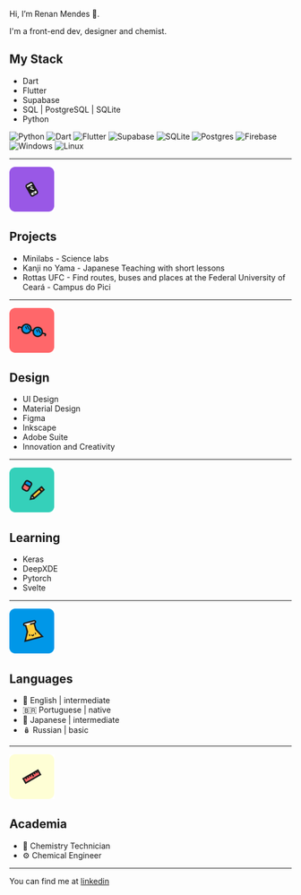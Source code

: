 Hi, I’m Renan Mendes 👋. 

I'm a front-end dev, designer and chemist.


## My Stack
- Dart
- Flutter
- Supabase
- SQL | PostgreSQL | SQLite
- Python

![Python](https://img.shields.io/badge/Python-3776AB?style=for-the-badge&logo=python&logoColor=white)
![Dart](https://img.shields.io/badge/Dart-0175C2?style=for-the-badge&logo=dart&logoColor=white)
![Flutter](https://img.shields.io/badge/Flutter-02569B?style=for-the-badge&logo=flutter&logoColor=white)
![Supabase](https://img.shields.io/badge/Supabase-3ECF8E?style=for-the-badge&logo=supabase&logoColor=white)
![SQLite](https://img.shields.io/badge/SQLite-07405E?style=for-the-badge&logo=sqlite&logoColor=white)
![Postgres](https://img.shields.io/badge/PostgreSQL-316192?style=for-the-badge&logo=postgresql&logoColor=white)
![Firebase](https://img.shields.io/badge/firebase-%23039BE5.svg?style=for-the-badge&logo=firebase)
![Windows](https://img.shields.io/badge/Windows-017AD7?style=for-the-badge&logo=windows&logoColor=white)
![Linux](https://img.shields.io/badge/Linux-E34F26?style=for-the-badge&logo=linux&logoColor=black)

--------


[<img  height='80' alt='Smartphone' src='smartphone.svg'/>](smartphone.svg) 
## Projects
- Minilabs - Science labs
- Kanji no Yama - Japanese Teaching with short lessons
- Rottas UFC - Find routes, buses and places at the Federal University of Ceará - Campus do Pici

---
  
[<img  height='80' alt='Glasses' src='oculos.svg'/>](oculos.svg) 
## Design

- UI Design
- Material Design
- Figma
- Inkscape
- Adobe Suite
- Innovation and Creativity

---

[<img  height='80' alt='Pencil and eraser' src='lapis.svg'/>](lapis.svg) 
## Learning
- Keras
- DeepXDE
- Pytorch
- Svelte

---

[<img  height='80' alt='Erl' src='erl.svg'/>](erl.svg) 
## Languages
- 🗽 English | intermediate
- 🇧🇷 Portuguese | native
- 🗾 Japanese | intermediate
- 🪆 Russian | basic

---

[<img  height='80' alt='Ruler' src='regua.svg'/>](regua.svg) 
## Academia
- :test_tube: Chemistry Technician
- :gear: Chemical Engineer

---

You can find me at [linkedin](https://www.linkedin.com/in/renan-mendes-frota/)

<!---
takenoto/takenoto is a ✨ special ✨ repository because its `README.md` (this file) appears on your GitHub profile.
You can click the Preview link to take a look at your changes.
--->
